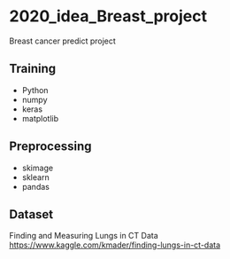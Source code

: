 # 2020_idea_Breast_project
Breast cancer predict project

## Training
 - Python
 - numpy
 - keras
 - matplotlib
 
## Preprocessing
 - skimage
 - sklearn
 - pandas
 
## Dataset
Finding and Measuring Lungs in CT Data https://www.kaggle.com/kmader/finding-lungs-in-ct-data
